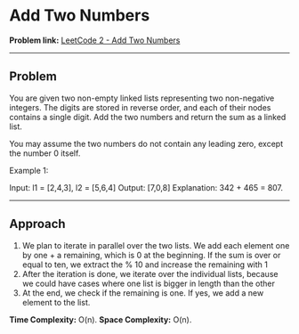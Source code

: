 # Add Two Numbers

**Problem link:** [LeetCode 2 - Add Two Numbers](https://leetcode.com/problems/add-two-numbers)

---

## Problem
You are given two non-empty linked lists representing two non-negative integers. The digits are stored in reverse order, and each of their nodes contains a single digit. Add the two numbers and return the sum as a linked list.

You may assume the two numbers do not contain any leading zero, except the number 0 itself.

Example 1:

Input: l1 = [2,4,3], l2 = [5,6,4]
Output: [7,0,8]
Explanation: 342 + 465 = 807.


---

## Approach

1. We plan to iterate in parallel over the two lists. We add each element one by one + a remaining, which is 0 at the beginning. If the sum is over or equal to ten, we extract the % 10 and increase the remaining with 1
2. After the iteration is done, we iterate over the individual lists, because we could have cases where one list is bigger in length than the other
3. At the end, we check if the remaining is one. If yes, we add a new element to the list.


**Time Complexity:** O(n).
**Space Complexity:** O(n).  
